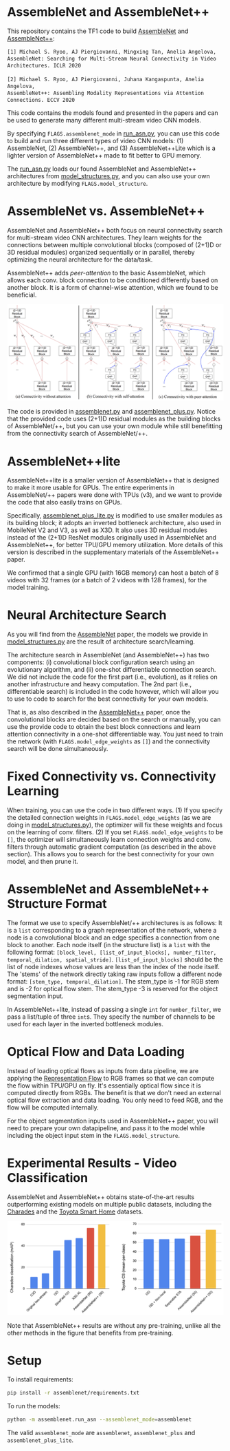# AssembleNet and AssembleNet++

This repository contains the TF1 code to build [AssembleNet](https://arxiv.org/abs/1905.13209) and [AssembleNet++](https://arxiv.org/abs/2008.08072):

    [1] Michael S. Ryoo, AJ Piergiovanni, Mingxing Tan, Anelia Angelova,
    AssembleNet: Searching for Multi-Stream Neural Connectivity in Video
    Architectures. ICLR 2020

    [2] Michael S. Ryoo, AJ Piergiovanni, Juhana Kangaspunta, Anelia Angelova,
    AssembleNet++: Assembling Modality Representations via Attention
    Connections. ECCV 2020

This code contains the models found and presented in the papers and can be used to generate many different multi-stream video CNN models.

By specifying `FLAGS.assemblenet_mode` in [run_asn.py](run_asn.py), you can use this code to build and run three different types of video CNN models: (1) AssembleNet, (2) AssembleNet++, and (3) AssembleNet++Lite which is a lighter version of AssembleNet++ made to fit better to GPU memory.

The [run_asn.py](run_asn.py) loads our found AssembleNet and AssembleNet++ architectures from [model_structures.py](model_structures.py), and you can also use your own architecture by modifying `FLAGS.model_structure`.


# AssembleNet vs. AssembleNet++

AssembleNet and AssembleNet++ both focus on neural connectivity search for multi-stream video CNN architectures. They learn weights for the connections between multiple convolutional blocks (composed of (2+1)D or 3D residual modules) organized sequentially or in parallel, thereby optimizing the neural architecture for the data/task.

AssembleNet++ adds *peer-attention* to the basic AssembleNet, which allows each conv. block connection to be conditioned differently based on another block. It is a form of channel-wise attention, which we found to be beneficial.

![peer_attention](peer_attention.png "peer_attention")

The code is provided in [assemblenet.py](assemblenet.py) and [assemblenet_plus.py](assemblenet_plus.py). Notice that the provided code uses (2+1)D residual modules as the building blocks of AssembleNet/++, but you can use your own module while still benefitting from the connectivity search of AssembleNet/++.


# AssembleNet++lite

AssembleNet++lite is a smaller version of AssembleNet++ that is designed to make it more usable for GPUs. The entire experiments in AssembleNet/++ papers were done with TPUs (v3), and we want to provide the code that also easily trains on GPUs.

Specifically, [assemblenet_plus_lite.py](assemblenet_plus_lite.py) is modified to use smaller modules as its building block; it adopts an inverted bottleneck architecture, also used in MobileNet V2 and V3, as well as X3D. It also uses 3D residual modules instead of the (2+1)D ResNet modules originally used in AssembleNet and AssembleNet++, for better TPU/GPU memory utilization.
More details of this version is described in the supplementary materials of the AssembleNet++ paper.

We confirmed that a single GPU (with 16GB memory) can host a batch of 8 videos with 32 frames (or a batch of 2 videos with 128 frames), for the model training.


# Neural Architecture Search

As you will find from the [AssembleNet](https://arxiv.org/abs/1905.13209) paper, the models we provide in [model_structures.py](model_structures.py) are the result of architecture search/learning.

The architecture search in AssembleNet (and AssembleNet++) has two components: (i) convolutional block configuration search using an evolutionary algorithm, and (ii) one-shot differentiable connection search. We did not include the code for the first part (i.e., evolution), as it relies on another infrastructure and heavy computation. The 2nd part (i.e., differentiable search) is included in the code however, which will allow you to use to code to search for the best connectivity for your own models.

That is, as also described in the [AssembleNet++](https://arxiv.org/abs/2008.08072) paper, once the convolutional blocks are decided based on the search or manually, you can use the provide code to obtain the best block connections and learn attention connectivity in a one-shot differentiable way. You just need to train the network (with `FLAGS.model_edge_weights` as `[]`) and the connectivity search will be done simultaneously.


# Fixed Connectivity vs. Connectivity Learning

When training, you can use the code in two different ways. (1) If you specify the detailed connection weights in `FLAGS.model_edge_weights` (as we are doing in [model_structures.py](model_structures.py)), the optimizer will fix these weights and focus on the learning of conv. filters. (2) If you set `FLAGS.model_edge_weights` to be `[]`, the optimizer will simultaneously learn connection weights and conv. filters through automatic gradient computation (as described in the above section). This allows you to search for the best connectivity for your own model, and then prune it.


# AssembleNet and AssembleNet++ Structure Format

The format we use to specify AssembleNet/++ architectures is as follows: It is a `list` corresponding to a graph representation of the network, where a node is a convolutional block and an edge specifies a connection from one block to another. Each node itself (in the structure list) is a `list` with the following format: `[block_level, [list_of_input_blocks], number_filter, temporal_dilation, spatial_stride]`. `[list_of_input_blocks]` should be the list of node indexes whose values are less than the index of the node itself. The 'stems' of the network directly taking raw inputs follow a different node format: `[stem_type, temporal_dilation]`. The stem_type is -1 for RGB stem and is -2 for optical flow stem. The stem_type -3 is reserved for the object segmentation input.

In AssembleNet++lite, instead of passing a single `int` for `number_filter`, we pass a list/tuple of three `int`s. They specify the number of channels to be used for each layer in the inverted bottleneck modules.


# Optical Flow and Data Loading

Instead of loading optical flows as inputs from data pipeline, we are applying the [Representation Flow](https://github.com/piergiaj/representation-flow-cvpr19) to RGB frames so that we can compute the flow within TPU/GPU on fly. It's essentially optical flow since it is computed directly from RGBs. The benefit is that we don't need an external optical flow extraction and data loading. You only need to feed RGB, and the flow will be computed internally.

For the object segmentation inputs used in AssembleNet++ paper, you will need to prepare your own datapipeline, and pass it to the model while including the object input stem in the `FLAGS.model_structure`.


# Experimental Results - Video Classification

AssembleNet and AssembleNet++ obtains state-of-the-art results outperforming existing models on multiple public datasets, including the [Charades](https://prior.allenai.org/projects/charades) and the [Toyota Smart Home](https://project.inria.fr/toyotasmarthome/) datasets.

![asn_results](result_image.png "asn_results")

Note that AssembleNet++ results are without any pre-training, unlike all the other methods in the figure that benefits from pre-training.

# Setup

To install requirements:

```bash
pip install -r assemblenet/requirements.txt
```

To run the models:

```bash
python -m assemblenet.run_asn --assemblenet_mode=assemblenet
```

The valid `assemblenet_mode` are `assemblenet`, `assemblenet_plus` and `assemblenet_plus_lite`.

